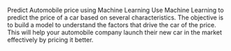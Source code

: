 Predict Automobile price using Machine Learning
Use Machine Learning to predict the price of a car based on several characteristics.
The objective is to build a model to understand the factors that drive the car of the price.
This will help your automobile company launch their new car in the market effectively by pricing it better.
